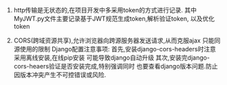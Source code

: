 1. http传输是无状态的,在项目开发中多采用token的方式进行记录.
    其中MyJWT.py文件主要记录基于JWT规范生成token,解析验证token,
    以及优化token

2. CORS(跨域资源共享),允许浏览器向跨源服务器发送请求,从而克服ajax
    只能同源使用的限制
    Django配置注意事项:
        首先,安装django-cors-headers时注意采用离线安装,在线pip安装
        可能导致django自动升级
        其次,安装完django-cors-heaers验证是否安装完成,特别强调同时
        也要查看django版本问题.防止因版本冲突产生不可控错误或风险.
